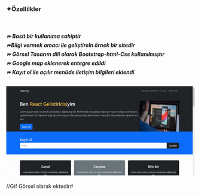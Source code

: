 
  <h3>✦Özellilkler</h3><br>
  <h5>
 ⏩ Basit  bir kullanıma sahiptir<br>
 ⏩Bilgi vermek amacı ile geliştireln örnek bir sitedir<br>
 ⏩ Görsel Tasarım dili olarak Bootstrap-html-Css  kullanılmıştır <br>
 ⏩ Google map  eklenerek entegre edildi    <br>
 ⏩ Kayıt ol ile açılır menüde  iletişim bilgileri  eklendi 
 
</h5>

![alt text](bsProje-1.gif)
<br><br>
//Gif Görsel olarak ektedir#

